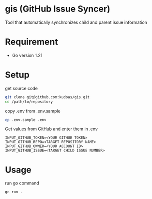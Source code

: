 # gis (GitHub Issue Syncer)

Tool that automatically synchronizes child and parent issue information

# Requirement

- Go version 1.21

# Setup

get source code

```sh
git clone git@github.com:kudoas/gis.git
cd /path/to/repository
```

copy .env from .env.sample

```sh
cp .env.sample .env
```

Get values from GitHub and enter them in .env

```.env
INPUT_GITHUB_TOKEN=<YOUR GITHUB TOKEN>
INPUT_GITHUB_REPO=<TARGET REPOSITORY NAME>
INPUT_GITHUB_OWNER=<YOUR ACCOUNT ID>
INPUT_GITHUB_ISSUE=<TARGET CHILD ISSUE NUMBER>
```

# Usage

run go command

```sh
go run .
```
